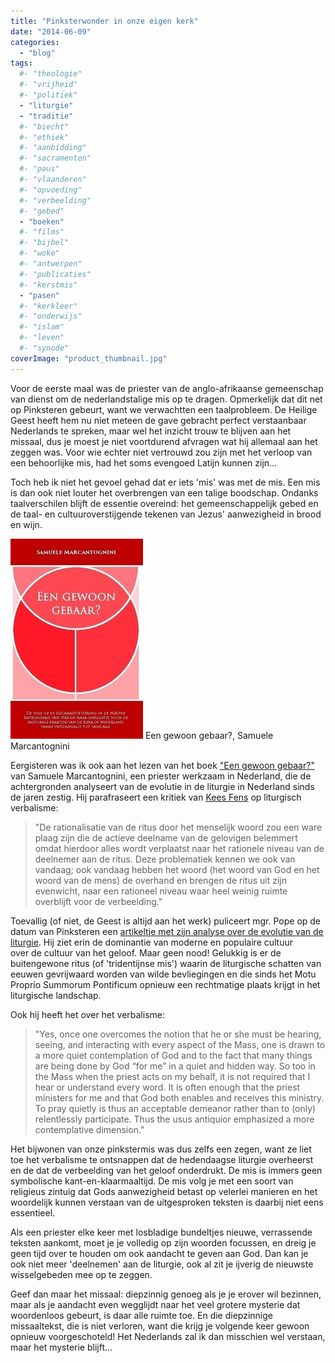 ```yaml
---
title: "Pinksterwonder in onze eigen kerk"
date: "2014-06-09"
categories: 
  - "blog"
tags:
  #- "theologie"
  #- "vrijheid"
  #- "politiek"
  - "liturgie"
  - "traditie"
  #- "biecht"
  #- "ethiek"
  #- "aanbidding"
  #- "sacramenten"
  #- "paus"
  #- "vlaanderen"
  #- "opvoeding"
  #- "verbeelding"
  #- "gebed"
  - "boeken"
  #- "films"
  #- "bijbel"
  #- "woke"
  #- "antwerpen"
  #- "publicaties"
  #- "kerstmis"
  - "pasen"
  #- "kerkleer"
  #- "onderwijs"
  #- "islam"
  #- "leven"
  #- "synode"
coverImage: "product_thumbnail.jpg"
---
```


Voor de eerste maal was de priester van de anglo-afrikaanse gemeenschap van dienst om de nederlandstalige mis op te dragen. Opmerkelijk dat dit net op Pinksteren gebeurt, want we verwachtten een taalprobleem. De Heilige Geest heeft hem nu niet meteen de gave gebracht perfect verstaanbaar Nederlands te spreken, maar wel het inzicht trouw te blijven aan het missaal, dus je moest je niet voortdurend afvragen wat hij allemaal aan het zeggen was. Voor wie echter niet vertrouwd zou zijn met het verloop van een behoorlijke mis, had het soms evengoed Latijn kunnen zijn...

Toch heb ik niet het gevoel gehad dat er iets 'mis' was met de mis. Een mis is dan ook niet louter het overbrengen van een talige boodschap. Ondanks taalverschilen blijft de essentie overeind: het gemeenschappelijk gebed en de taal- en cultuuroverstijgende tekenen van Jezus' aanwezigheid in brood en wijn.

[![Een gewoon gebaar?, Samuele Marcantognini](images/product_thumbnail.jpg?w=198)](http://www.lulu.com/shop/samuele-marcantognini/een-gewoon-gebaar/paperback/product-21457760.html) Een gewoon gebaar?, Samuele Marcantognini

Eergisteren was ik ook aan het lezen van het boek ["Een gewoon gebaar?"](http://www.lulu.com/shop/samuele-marcantognini/een-gewoon-gebaar/paperback/product-21457760.html) van Samuele Marcantognini, een priester werkzaam in Nederland, die de achtergronden analyseert van de evolutie in de liturgie in Nederland sinds de jaren zestig. Hij parafraseert een kritiek van [Kees Fens](http://www.dbnl.org/tekst/fens001tuss01_01/fens001tuss01_01_0005.php) op liturgisch verbalisme:

> "De rationalisatie van de ritus door het menselijk woord zou een ware plaag zijn die de actieve deelname van de gelovigen belemmert omdat hierdoor alles wordt verplaatst naar het rationele niveau van de deelnemer aan de ritus. Deze problematiek kennen we ook van vandaag; ook vandaag hebben het woord (het woord van God en het woord van de mens) de overhand en brengen de ritus uit zijn evenwicht, naar een rationeel niveau waar heel weinig ruimte overblijft voor de verbeelding."

Toevallig (of niet, de Geest is altijd aan het werk) puliceert mgr. Pope op de datum van Pinksteren een [artikeltje met zijn analyse over de evolutie van de liturgie](http://blog.adw.org/2014/06/the-extraordinary-form-of-the-mass-and-the-evangelization-of-the-culture/ "The Extraordinary Form of the Mass and the Evangelization of the Culture By: Msgr. Charles Pope"). Hij ziet erin de dominantie van moderne en populaire cultuur over de cultuur van het geloof. Maar geen nood! Gelukkig is er de buitengewone ritus (of 'tridentijnse mis') waarin de liturgische schatten van eeuwen gevrijwaard worden van wilde bevliegingen en die sinds het Motu Proprio Summorum Pontificum opnieuw een rechtmatige plaats krijgt in het liturgische landschap.

Ook hij heeft het over het verbalisme:

> "Yes, once one overcomes the notion that he or she must be hearing, seeing, and interacting with every aspect of the Mass, one is drawn to a more quiet contemplation of God and to the fact that many things are being done by God “for me” in a quiet and hidden way. So too in the Mass when the priest acts on my behalf, it is not required that I hear or understand every word. It is often enough that the priest ministers for me and that God both enables and receives this ministry. To pray quietly is thus an acceptable demeanor rather than to (only) relentlessly participate. Thus the usus antiquior emphasized a more contemplative dimension."

Het bijwonen van onze pinkstermis was dus zelfs een zegen, want ze liet toe het verbalisme te ontsnappen dat de hedendaagse liturgie overheerst en de dat de verbeelding van het geloof onderdrukt. De mis is immers geen symbolische kant-en-klaarmaaltijd. De mis volg je met een soort van religieus zintuig dat Gods aanwezigheid betast op velerlei manieren en het woordelijk kunnen verstaan van de uitgesproken teksten is daarbij niet eens essentieel.

Als een priester elke keer met losbladige bundeltjes nieuwe, verrassende teksten aankomt, moet je je volledig op zijn woorden focussen, en dreig je geen tijd over te houden om ook aandacht te geven aan God. Dan kan je ook niet meer 'deelnemen' aan de liturgie, ook al zit je ijverig de nieuwste wisselgebeden mee op te zeggen.

Geef dan maar het missaal: diepzinnig genoeg als je je erover wil bezinnen, maar als je aandacht even wegglijdt naar het veel grotere mysterie dat woordenloos gebeurt, is daar alle ruimte toe. En die diepzinnige missaaltekst, die is niet verloren, want die krijg je volgende keer gewoon opnieuw voorgeschoteld! Het Nederlands zal ik dan misschien wel verstaan, maar het mysterie blijft...
